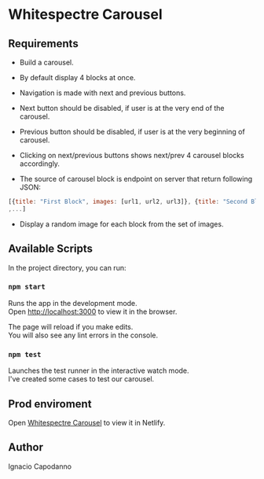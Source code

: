 # Whitespectre Carousel

## Requirements

- Build a carousel.

- By default display 4 blocks at once.

- Navigation is made with next and previous buttons.

- Next button should be disabled, if user is at the very end of the carousel.

- Previous button should be disabled, if user is at the very beginning of carousel.

- Clicking on next/previous buttons shows next/prev 4 carousel blocks accordingly.

- The source of carousel block is endpoint on server that return following JSON:

```javascript
[{title: "First Block", images: [url1, url2, url3]}, {title: "Second Block", images: [url7, url8]}
,...]
```

- Display a random image for each block from the set of images.
## Available Scripts

In the project directory, you can run:

### `npm start`

Runs the app in the development mode.\
Open [http://localhost:3000](http://localhost:3000) to view it in the browser.

The page will reload if you make edits.\
You will also see any lint errors in the console.

### `npm test`

Launches the test runner in the interactive watch mode.\
I've created some cases to test our carousel.

## Prod enviroment
Open [Whitespectre Carousel](https://vibrant-golick-44d933.netlify.app/) to view it in Netlify.

## Author

Ignacio Capodanno